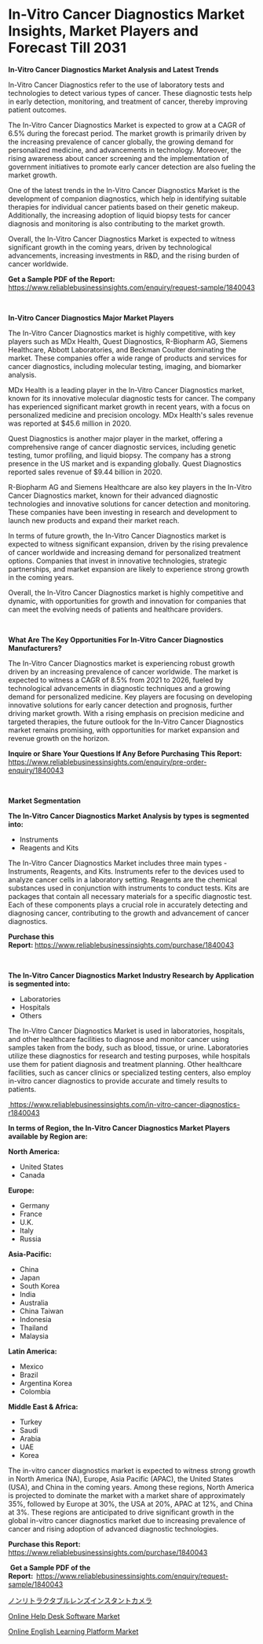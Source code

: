 <p><h1>In-Vitro Cancer Diagnostics Market Insights, Market Players and Forecast Till 2031</h1></p><p><strong>In-Vitro Cancer Diagnostics Market Analysis and Latest Trends</strong></p>
<p><p>In-Vitro Cancer Diagnostics refer to the use of laboratory tests and technologies to detect various types of cancer. These diagnostic tests help in early detection, monitoring, and treatment of cancer, thereby improving patient outcomes.</p><p>The In-Vitro Cancer Diagnostics Market is expected to grow at a CAGR of 6.5% during the forecast period. The market growth is primarily driven by the increasing prevalence of cancer globally, the growing demand for personalized medicine, and advancements in technology. Moreover, the rising awareness about cancer screening and the implementation of government initiatives to promote early cancer detection are also fueling the market growth.</p><p>One of the latest trends in the In-Vitro Cancer Diagnostics Market is the development of companion diagnostics, which help in identifying suitable therapies for individual cancer patients based on their genetic makeup. Additionally, the increasing adoption of liquid biopsy tests for cancer diagnosis and monitoring is also contributing to the market growth.</p><p>Overall, the In-Vitro Cancer Diagnostics Market is expected to witness significant growth in the coming years, driven by technological advancements, increasing investments in R&D, and the rising burden of cancer worldwide.</p></p>
<p><strong>Get a Sample PDF of the Report:&nbsp;</strong> <a href="https://www.reliablebusinessinsights.com/enquiry/request-sample/1840043">https://www.reliablebusinessinsights.com/enquiry/request-sample/1840043</a></p>
<p>&nbsp;</p>
<p><strong>In-Vitro Cancer Diagnostics Major Market Players</strong></p>
<p><p>The In-Vitro Cancer Diagnostics market is highly competitive, with key players such as MDx Health, Quest Diagnostics, R-Biopharm AG, Siemens Healthcare, Abbott Laboratories, and Beckman Coulter dominating the market. These companies offer a wide range of products and services for cancer diagnostics, including molecular testing, imaging, and biomarker analysis.</p><p>MDx Health is a leading player in the In-Vitro Cancer Diagnostics market, known for its innovative molecular diagnostic tests for cancer. The company has experienced significant market growth in recent years, with a focus on personalized medicine and precision oncology. MDx Health's sales revenue was reported at $45.6 million in 2020.</p><p>Quest Diagnostics is another major player in the market, offering a comprehensive range of cancer diagnostic services, including genetic testing, tumor profiling, and liquid biopsy. The company has a strong presence in the US market and is expanding globally. Quest Diagnostics reported sales revenue of $9.44 billion in 2020.</p><p>R-Biopharm AG and Siemens Healthcare are also key players in the In-Vitro Cancer Diagnostics market, known for their advanced diagnostic technologies and innovative solutions for cancer detection and monitoring. These companies have been investing in research and development to launch new products and expand their market reach.</p><p>In terms of future growth, the In-Vitro Cancer Diagnostics market is expected to witness significant expansion, driven by the rising prevalence of cancer worldwide and increasing demand for personalized treatment options. Companies that invest in innovative technologies, strategic partnerships, and market expansion are likely to experience strong growth in the coming years.</p><p>Overall, the In-Vitro Cancer Diagnostics market is highly competitive and dynamic, with opportunities for growth and innovation for companies that can meet the evolving needs of patients and healthcare providers.</p></p>
<p>&nbsp;</p>
<p><strong>What Are The Key Opportunities For In-Vitro Cancer Diagnostics Manufacturers?</strong></p>
<p><p>The In-Vitro Cancer Diagnostics market is experiencing robust growth driven by an increasing prevalence of cancer worldwide. The market is expected to witness a CAGR of 8.5% from 2021 to 2026, fueled by technological advancements in diagnostic techniques and a growing demand for personalized medicine. Key players are focusing on developing innovative solutions for early cancer detection and prognosis, further driving market growth. With a rising emphasis on precision medicine and targeted therapies, the future outlook for the In-Vitro Cancer Diagnostics market remains promising, with opportunities for market expansion and revenue growth on the horizon.</p></p>
<p><strong>Inquire or Share Your Questions If Any Before Purchasing This Report:</strong> <a href="https://www.reliablebusinessinsights.com/enquiry/pre-order-enquiry/1840043">https://www.reliablebusinessinsights.com/enquiry/pre-order-enquiry/1840043</a></p>
<p>&nbsp;</p>
<p><strong>Market Segmentation</strong></p>
<p><strong>The In-Vitro Cancer Diagnostics Market Analysis by types is segmented into:</strong></p>
<p><ul><li>Instruments</li><li>Reagents and Kits</li></ul></p>
<p><p>The In-Vitro Cancer Diagnostics Market includes three main types - Instruments, Reagents, and Kits. Instruments refer to the devices used to analyze cancer cells in a laboratory setting. Reagents are the chemical substances used in conjunction with instruments to conduct tests. Kits are packages that contain all necessary materials for a specific diagnostic test. Each of these components plays a crucial role in accurately detecting and diagnosing cancer, contributing to the growth and advancement of cancer diagnostics.</p></p>
<p><strong>Purchase this Report:&nbsp;</strong><a href="https://www.reliablebusinessinsights.com/purchase/1840043">https://www.reliablebusinessinsights.com/purchase/1840043</a></p>
<p>&nbsp;</p>
<p><strong>The In-Vitro Cancer Diagnostics Market Industry Research by Application is segmented into:</strong></p>
<p><ul><li>Laboratories</li><li>Hospitals</li><li>Others</li></ul></p>
<p><p>The In-Vitro Cancer Diagnostics Market is used in laboratories, hospitals, and other healthcare facilities to diagnose and monitor cancer using samples taken from the body, such as blood, tissue, or urine. Laboratories utilize these diagnostics for research and testing purposes, while hospitals use them for patient diagnosis and treatment planning. Other healthcare facilities, such as cancer clinics or specialized testing centers, also employ in-vitro cancer diagnostics to provide accurate and timely results to patients.</p></p>
<p><a href="https://www.reliablebusinessinsights.com/in-vitro-cancer-diagnostics-r1840043">&nbsp;https://www.reliablebusinessinsights.com/in-vitro-cancer-diagnostics-r1840043</a></p>
<p><strong>In terms of Region, the In-Vitro Cancer Diagnostics Market Players available by Region are:</strong></p>
<p>
    <p> <strong> North America: </strong>
        <ul>
            <li>United States</li>
            <li>Canada</li>
        </ul>
        </p> 
    <p> <strong> Europe: </strong>
        <ul>
            <li>Germany</li>
            <li>France</li>
            <li>U.K.</li>
            <li>Italy</li>
            <li>Russia</li>
        </ul>
        </p> 
    <p> <strong> Asia-Pacific: </strong>
        <ul>
            <li>China</li>
            <li>Japan</li>
            <li>South Korea</li>
            <li>India</li>
            <li>Australia</li>
            <li>China Taiwan</li>
            <li>Indonesia</li>
            <li>Thailand</li>
            <li>Malaysia</li>
        </ul>
        </p> 
    <p> <strong> Latin America: </strong>
        <ul>
            <li>Mexico</li>
            <li>Brazil</li>
            <li>Argentina Korea</li>
            <li>Colombia</li>
        </ul>
        </p> 
    <p> <strong> Middle East & Africa: </strong>
        <ul>
            <li>Turkey</li>
            <li>Saudi</li>
            <li>Arabia</li>
            <li>UAE</li>
            <li>Korea</li>
        </ul>
    </p>
    </p>
<p><p>The in-vitro cancer diagnostics market is expected to witness strong growth in North America (NA), Europe, Asia Pacific (APAC), the United States (USA), and China in the coming years. Among these regions, North America is projected to dominate the market with a market share of approximately 35%, followed by Europe at 30%, the USA at 20%, APAC at 12%, and China at 3%. These regions are anticipated to drive significant growth in the global in-vitro cancer diagnostics market due to increasing prevalence of cancer and rising adoption of advanced diagnostic technologies.</p></p>
<p><strong>Purchase this Report: </strong><a href="https://www.reliablebusinessinsights.com/purchase/1840043">https://www.reliablebusinessinsights.com/purchase/1840043</a></p>
<p>&nbsp;<strong>Get a Sample PDF of the Report:&nbsp;&nbsp;</strong><a href="https://www.reliablebusinessinsights.com/enquiry/request-sample/1840043">https://www.reliablebusinessinsights.com/enquiry/request-sample/1840043</a></p>
<p><strong></strong></p>
<p><p><a href="https://github.com/oqoeusbvpadwjs08/Market-Research-Report-List-3/blob/main/4087669179244.md">ノンリトラクタブルレンズインスタントカメラ</a></p><p><a href="https://github.com/wybrqqeb6/Market-Research-Report-List-1/blob/main/online-help-desk-software-market.md">Online Help Desk Software Market</a></p><p><a href="https://github.com/irjbaube82/Market-Research-Report-List-1/blob/main/online-english-learning-platform-market.md">Online English Learning Platform Market</a></p></p>